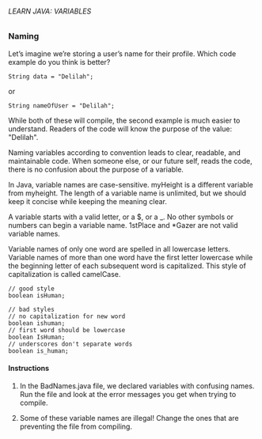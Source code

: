 ###### LEARN JAVA: VARIABLES

### Naming

Let’s imagine we’re storing a user’s name for their profile. Which code example do you think is better?
```
String data = "Delilah";
```
or
```
String nameOfUser = "Delilah";
```
While both of these will compile, the second example is much easier to understand. Readers of the code will know the purpose of the value: "Delilah".

Naming variables according to convention leads to clear, readable, and maintainable code. When someone else, or our future self, reads the code, there is no confusion about the purpose of a variable.

In Java, variable names are case-sensitive. myHeight is a different variable from myheight. The length of a variable name is unlimited, but we should keep it concise while keeping the meaning clear.

A variable starts with a valid letter, or a $, or a _. No other symbols or numbers can begin a variable name. 1stPlace and *Gazer are not valid variable names.

Variable names of only one word are spelled in all lowercase letters. Variable names of more than one word have the first letter lowercase while the beginning letter of each subsequent word is capitalized. This style of capitalization is called camelCase.
```
// good style
boolean isHuman;
 
// bad styles
// no capitalization for new word
boolean ishuman;
// first word should be lowercase
boolean IsHuman;
// underscores don't separate words
boolean is_human;
```

#### Instructions

1. In the BadNames.java file, we declared variables with confusing names. Run the file and look at the error messages you get when trying to compile.

2. Some of these variable names are illegal! Change the ones that are preventing the file from compiling.
